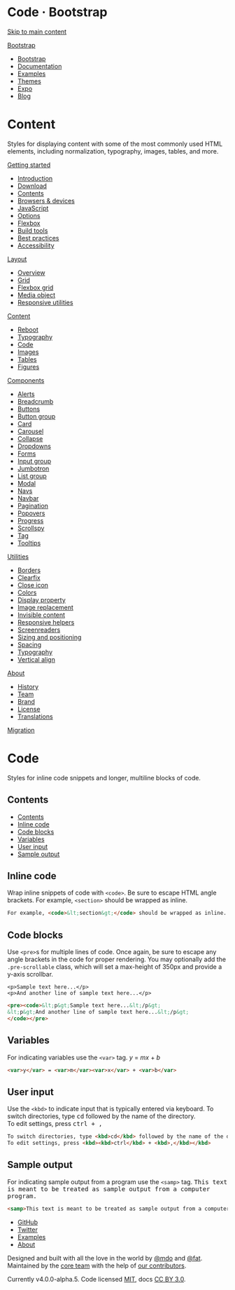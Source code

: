 # Code · Bootstrap

[Skip to main content](#content)

[Bootstrap](/)

* [Bootstrap](/)
* [Documentation](/getting-started/introduction/)
* [Examples](/examples/)
* [Themes](https://themes.getbootstrap.com)
* [Expo](https://expo.getbootstrap.com)
* [Blog](https://blog.getbootstrap.com)

# Content

Styles for displaying content with some of the most commonly used HTML elements, including normalization, typography, images, tables, and more.

[Getting started](/getting-started/introduction)

* [Introduction](/getting-started/introduction/)
* [Download](/getting-started/download/)
* [Contents](/getting-started/contents/)
* [Browsers & devices](/getting-started/browsers-devices/)
* [JavaScript](/getting-started/javascript/)
* [Options](/getting-started/options/)
* [Flexbox](/getting-started/flexbox/)
* [Build tools](/getting-started/build-tools/)
* [Best practices](/getting-started/best-practices/)
* [Accessibility](/getting-started/accessibility/)

[Layout](/layout/overview)

* [Overview](/layout/overview/)
* [Grid](/layout/grid/)
* [Flexbox grid](/layout/flexbox-grid/)
* [Media object](/layout/media-object/)
* [Responsive utilities](/layout/responsive-utilities/)

[Content](/content/reboot)

* [Reboot](/content/reboot/)
* [Typography](/content/typography/)
* [Code](/content/code/)
* [Images](/content/images/)
* [Tables](/content/tables/)
* [Figures](/content/figures/)

[Components](/components/alerts)

* [Alerts](/components/alerts/)
* [Breadcrumb](/components/breadcrumb/)
* [Buttons](/components/buttons/)
* [Button group](/components/button-group/)
* [Card](/components/card/)
* [Carousel](/components/carousel/)
* [Collapse](/components/collapse/)
* [Dropdowns](/components/dropdowns/)
* [Forms](/components/forms/)
* [Input group](/components/input-group/)
* [Jumbotron](/components/jumbotron/)
* [List group](/components/list-group/)
* [Modal](/components/modal/)
* [Navs](/components/navs/)
* [Navbar](/components/navbar/)
* [Pagination](/components/pagination/)
* [Popovers](/components/popovers/)
* [Progress](/components/progress/)
* [Scrollspy](/components/scrollspy/)
* [Tag](/components/tag/)
* [Tooltips](/components/tooltips/)

[Utilities](/utilities/borders)

* [Borders](/utilities/borders/)
* [Clearfix](/utilities/clearfix/)
* [Close icon](/utilities/close-icon/)
* [Colors](/utilities/colors/)
* [Display property](/utilities/display-property/)
* [Image replacement](/utilities/image-replacement/)
* [Invisible content](/utilities/invisible-content/)
* [Responsive helpers](/utilities/responsive-helpers/)
* [Screenreaders](/utilities/screenreaders/)
* [Sizing and positioning](/utilities/sizing-and-positioning/)
* [Spacing](/utilities/spacing/)
* [Typography](/utilities/typography/)
* [Vertical align](/utilities/vertical-align/)

[About](/about/history)

* [History](/about/history/)
* [Team](/about/team/)
* [Brand](/about/brand/)
* [License](/about/license/)
* [Translations](/about/translations/)

[Migration](/migration/)

# Code

Styles for inline code snippets and longer, multiline blocks of code.

## Contents

* [Contents](#contents)
* [Inline code](#inline-code)
* [Code blocks](#code-blocks)
* [Variables](#variables)
* [User input](#user-input)
* [Sample output](#sample-output)

## Inline code

Wrap inline snippets of code with `<code>`. Be sure to escape HTML angle brackets.
For example, `<section>` should be wrapped as inline.

```html
For example, <code>&lt;section&gt;</code> should be wrapped as inline.
```

## Code blocks

Use `<pre>`s for multiple lines of code. Once again, be sure to escape any angle brackets in the code for proper rendering. You may optionally add the `.pre-scrollable` class, which will set a max-height of 350px and provide a y-axis scrollbar.

```
<p>Sample text here...</p>
<p>And another line of sample text here...</p>

```

```html
<pre><code>&lt;p&gt;Sample text here...&lt;/p&gt;
&lt;p&gt;And another line of sample text here...&lt;/p&gt;
</code></pre>
```

## Variables

For indicating variables use the `<var>` tag.
<var>y</var> = <var>m</var><var>x</var> + <var>b</var>

```html
<var>y</var> = <var>m</var><var>x</var> + <var>b</var>
```

## User input

Use the `<kbd>` to indicate input that is typically entered via keyboard.
To switch directories, type <kbd>cd</kbd> followed by the name of the directory.<br>
To edit settings, press <kbd><kbd>ctrl</kbd> + <kbd>,</kbd></kbd>

```html
To switch directories, type <kbd>cd</kbd> followed by the name of the directory.<br>
To edit settings, press <kbd><kbd>ctrl</kbd> + <kbd>,</kbd></kbd>
```

## Sample output

For indicating sample output from a program use the `<samp>` tag.
<samp>This text is meant to be treated as sample output from a computer program.</samp>

```html
<samp>This text is meant to be treated as sample output from a computer program.</samp>
```

* [GitHub](https://github.com/twbs/bootstrap)
* [Twitter](https://twitter.com/getbootstrap)
* [Examples](/examples/)
* [About](/about/history/)

Designed and built with all the love in the world by [@mdo](https://twitter.com/mdo) and [@fat](https://twitter.com/fat). Maintained by the [core team](https://github.com/orgs/twbs/people) with the help of [our contributors](https://github.com/twbs/bootstrap/graphs/contributors).

Currently v4.0.0-alpha.5. Code licensed [MIT](https://github.com/twbs/bootstrap/blob/master/LICENSE), docs [CC BY 3.0](https://creativecommons.org/licenses/by/3.0/).
